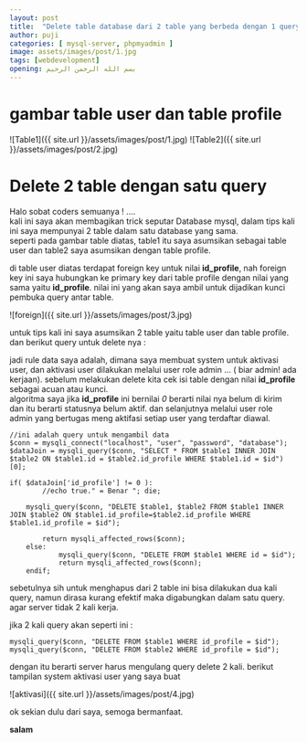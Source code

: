 ```yaml
---
layout: post
title:  "Delete table database dari 2 table yang berbeda dengan 1 query inner join"
author: puji
categories: [ mysql-server, phpmyadmin ]
image: assets/images/post/1.jpg
tags: [webdevelopment]
opening: بسم الله الرحمن الرحيم
---  
```

# gambar table user dan table profile
![Table1]({{ site.url }}/assets/images/post/1.jpg)
![Table2]({{ site.url }}/assets/images/post/2.jpg)


# Delete 2 table dengan satu query  

Halo sobat coders semuanya ! ....  
kali ini saya akan membagikan trick seputar Database mysql, dalam tips kali ini saya mempunyai 2 table dalam satu database yang sama.  
seperti pada gambar table diatas, table1 itu saya asumsikan sebagai table user dan table2 saya asumsikan dengan table profile.  

di table user diatas terdapat foreign key untuk nilai **id_profile**, nah foreign key ini saya hubungkan ke primary key dari table profile dengan nilai yang sama yaitu **id_profile**. nilai ini yang akan saya ambil untuk dijadikan kunci pembuka query antar table.  


![foreign]({{ site.url }}/assets/images/post/3.jpg)  

untuk tips kali ini saya asumsikan 2 table yaitu table user dan table profile.  
dan berikut query untuk delete nya :  

jadi rule data saya adalah, dimana saya membuat system untuk aktivasi user, dan aktivasi user dilakukan melalui user role admin ... ( biar admin! ada kerjaan). sebelum melakukan delete kita cek isi table dengan nilai **id_profile** sebagai acuan atau kunci.  
algoritma saya jika **id_profile** ini bernilai *0* berarti nilai nya belum di kirim dan itu berarti statusnya belum aktif. dan selanjutnya melalui user role admin yang bertugas meng aktifasi setiap user yang terdaftar diawal.

```
//ini adalah query untuk mengambil data
$conn = mysqli_connect("localhost", "user", "password", "database");
$dataJoin = mysqli_query($conn, "SELECT * FROM $table1 INNER JOIN $table2 ON $table1.id = $table2.id_profile WHERE $table1.id = $id")[0];

if( $dataJoin['id_profile'] != 0 ):
		//echo true." = Benar "; die;

	mysqli_query($conn, "DELETE $table1, $table2 FROM $table1 INNER JOIN $table2 ON $table1.id_profile=$table2.id_profile WHERE $table1.id_profile = $id");

		return mysqli_affected_rows($conn);
	else:
			mysqli_query($conn, "DELETE FROM $table1 WHERE id = $id");
			return mysqli_affected_rows($conn);
	endif; 
```  

sebetulnya sih untuk menghapus dari 2 table ini bisa dilakukan dua kali query, namun dirasa kurang efektif maka digabungkan dalam satu query. agar server tidak 2 kali kerja.  

jika 2 kali query akan seperti ini :  
```
mysqli_query($conn, "DELETE FROM $table1 WHERE id_profile = $id");
mysqli_query($conn, "DELETE FROM $table2 WHERE id_profile = $id");
```  

dengan itu berarti server harus mengulang query delete 2 kali. berikut tampilan system aktivasi user yang saya buat  


![aktivasi]({{ site.url }}/assets/images/post/4.jpg)  

ok sekian dulu dari saya, semoga bermanfaat.

**salam**



